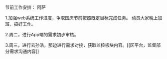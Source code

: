 节前工作安排： 阿萨

1.加强web系统工作进度，争取国庆节前按照既定目标完成任务。
    动员大家晚上加班，搞好工作。
    
2.周二，进行App端的需求初步审核。

3.周三，进行去孙浩，那边进行需求对接，获取监控板块内容。[[区平台，监督部分需求沟通内容]]
